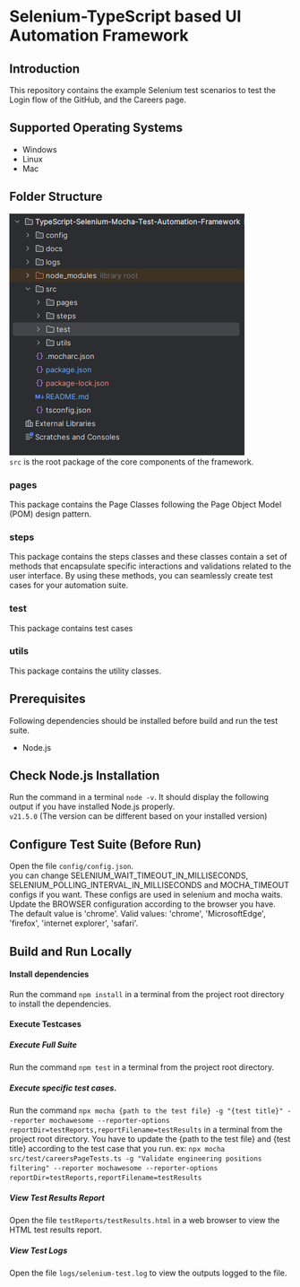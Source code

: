 # Selenium-TypeScript based UI Automation Framework
## Introduction
This repository contains the example Selenium test scenarios to test the 
Login flow of the GitHub, and the Careers page.
## Supported Operating Systems
* Windows
* Linux
* Mac 
## Folder Structure
![](docs/folder_structure.PNG)  
`src` is the root package of the core components of the framework.
### pages
This package contains the Page Classes following the 
Page Object Model (POM) design pattern.
### steps
This package contains the steps classes and these classes contain 
a set of methods that encapsulate specific interactions and validations 
related to the user interface. By using these methods, you can 
seamlessly create test cases for your automation suite.
### test
This package contains test cases
### utils
This package contains the utility classes.
## Prerequisites
Following dependencies should be installed before build and run the test suite.
* Node.js
## Check Node.js Installation
Run the command in a terminal
`node -v`. It should display the following output if you have installed Node.js properly.  
`v21.5.0` (The version can be different based on your installed version)
## Configure Test Suite (Before Run)
Open the file `config/config.json`.  
you can change SELENIUM_WAIT_TIMEOUT_IN_MILLISECONDS, SELENIUM_POLLING_INTERVAL_IN_MILLISECONDS and MOCHA_TIMEOUT configs if you want. These configs are used in selenium and mocha waits. Update the BROWSER configuration according to the browser you have. The default value is 'chrome'. Valid values: 'chrome', 'MicrosoftEdge', 'firefox', 'internet explorer', 'safari'.
## Build and Run Locally

#### Install dependencies
Run the command `npm install` in a terminal from the project root directory to install the dependencies.
#### Execute Testcases
##### Execute Full Suite
Run the command `npm test` 
in a terminal from the project root directory.
##### Execute specific test cases.
Run the command `npx mocha {path to the test file} -g "{test title}" --reporter mochawesome --reporter-options reportDir=testReports,reportFilename=testResults`
in a terminal from the project root directory. You have to update the {path to the test file} and {test title} according to the test case that you run.
ex: `npx mocha src/test/careersPageTests.ts -g "Validate engineering positions filtering" --reporter mochawesome --reporter-options reportDir=testReports,reportFilename=testResults`
##### View Test Results Report
Open the file `testReports/testResults.html` in a web browser to view the HTML test results report.
##### View Test Logs
Open the file `logs/selenium-test.log` to view the outputs logged to the file.
